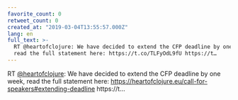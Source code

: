 ```yaml
---
favorite_count: 0
retweet_count: 0
created_at: "2019-03-04T13:55:57.000Z"
lang: en
full_text: >-
  RT @heartofclojure: We have decided to extend the CFP deadline by one week,
  read the full statement here: https://t.co/TLFyOdL9fU https://t…
---
```


RT [@heartofclojure](https://twitter.com/heartofclojure): We have decided to
extend the CFP deadline by one week, read the full statement here:
<https://heartofclojure.eu/call-for-speakers#extending-deadline> https://t…
